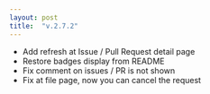 ```yaml
---
layout: post
title:  "v.2.7.2"
---
```

* Add refresh at Issue / Pull Request detail page
* Restore badges display from README
* Fix comment on issues / PR is not shown
* Fix at file page, now you can cancel the request